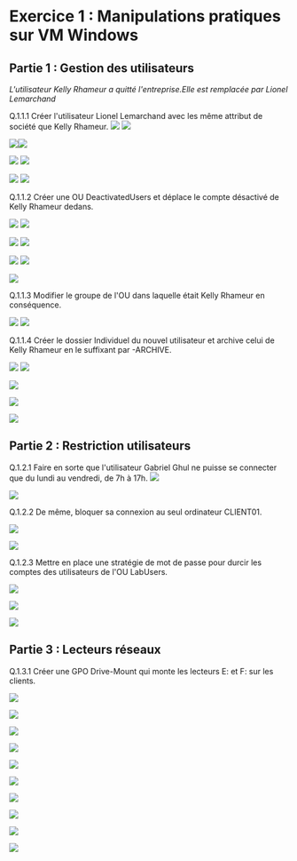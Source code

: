 # Exercice 1 : Manipulations pratiques sur VM Windows 


## Partie 1 : Gestion des utilisateurs

*L'utilisateur Kelly Rhameur a quitté l'entreprise.Elle est remplacée par Lionel Lemarchand*

Q.1.1.1 Créer l'utilisateur Lionel Lemarchand avec les même attribut de société que Kelly Rhameur.
![](assets/kelly_1.png) ![](assets/kelly_2.png) 

![](assets/kelly_3.png)![](assets/kelly_4.png)

![](assets/lionel_1.png) ![](assets/lionel_3.png)

![](assets/lionel_2.png) ![](assets/lionel_4.png)

Q.1.1.2 Créer une OU DeactivatedUsers et déplace le compte désactivé de Kelly Rhameur dedans.

![](assets/ou_deac_1.png) ![](assets/ou_deac_2.png)

![](assets/kelly_deac.png) ![](assets/kelly_deac_2.png)

![](assets/kelly_move_1.png) ![](assets/kelly_move_2.png)

![](assets/kelly_move_3.png)


Q.1.1.3 Modifier le groupe de l'OU dans laquelle était Kelly Rhameur en conséquence.

![](assets/kelly_grp.png) ![](assets/kelly_grp_2.png) 


Q.1.1.4 Créer le dossier Individuel du nouvel utilisateur et archive celui de Kelly Rhameur en le suffixant par -ARCHIVE.

![](assets/dossier_1.png) ![](assets/dossier_2.png) 

![](assets/property.png) 

![](assets/property_2.png)

![](assets/property_3.png)

## Partie 2 : Restriction utilisateurs

Q.1.2.1 Faire en sorte que l'utilisateur Gabriel Ghul ne puisse se connecter que du lundi au vendredi, de 7h à 17h.
![](assets/gab_1.png)

![](assets/gab_2.png)

Q.1.2.2 De même, bloquer sa connexion au seul ordinateur CLIENT01.

![](assets/gab_3.png)

![](assets/gab_4.png)

Q.1.2.3 Mettre en place une stratégie de mot de passe pour durcir les comptes des utilisateurs de l'OU LabUsers.

![](assets/fine_1.png)

![](assets/fine_2.png)

![](assets/fine_3.png)

## Partie 3 : Lecteurs réseaux

Q.1.3.1 Créer une GPO Drive-Mount qui monte les lecteurs E: et F: sur les clients.

![](assets/disk_1.png)

![](assets/disk_2.png)

![](assets/disk_path.png)

![](assets/gpo_1.png)

![](assets/gpo_bonus.png)

![](assets/gpo_2.png)

![](assets/gpo_bonus_2.png)

![](assets/gpo_3.png)

![](assets/gpo_4.png)

![](assets/gpo_5.png)


